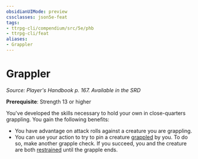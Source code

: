 ```yaml
---
obsidianUIMode: preview
cssclasses: json5e-feat
tags:
- ttrpg-cli/compendium/src/5e/phb
- ttrpg-cli/feat
aliases:
- Grappler
---
```

# Grappler
*Source: Player's Handbook p. 167. Available in the <span title='Systems Reference Document (5.1)'>SRD</span>*  

**Prerequisite**: Strength 13 or higher

You've developed the skills necessary to hold your own in close-quarters grappling. You gain the following benefits:

- You have advantage on attack rolls against a creature you are grappling.  
- You can use your action to try to pin a creature [grappled](/3-Mechanics/CLI/Rules/conditions.md#Grappled) by you. To do so, make another grapple check. If you succeed, you and the creature are both [restrained](/3-Mechanics/CLI/Rules/conditions.md#Restrained) until the grapple ends.